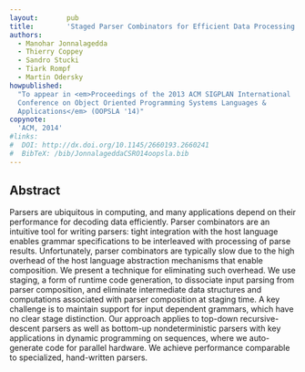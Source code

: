 ```yaml
---
layout:       pub
title:        'Staged Parser Combinators for Efficient Data Processing'
authors:
  - Manohar Jonnalagedda
  - Thierry Coppey
  - Sandro Stucki
  - Tiark Rompf
  - Martin Odersky
howpublished:
  "To appear in <em>Proceedings of the 2013 ACM SIGPLAN International
  Conference on Object Oriented Programming Systems Languages &
  Applications</em> (OOPSLA '14)"
copynote:
  'ACM, 2014'
#links:
#  DOI: http://dx.doi.org/10.1145/2660193.2660241
#  BibTeX: /bib/JonnalageddaCSRO14oopsla.bib
---
```


## Abstract

Parsers are ubiquitous in computing, and many applications depend on
their performance for decoding data efficiently. Parser combinators
are an intuitive tool for writing parsers: tight integration with the
host language enables grammar specifications to be interleaved with
processing of parse results.  Unfortunately, parser combinators are
typically slow due to the high overhead of the host language
abstraction mechanisms that enable composition.  We present a
technique for eliminating such overhead. We use staging, a form of
runtime code generation, to dissociate input parsing from parser
composition, and eliminate intermediate data structures and
computations associated with parser composition at staging time. A key
challenge is to maintain support for input dependent grammars, which
have no clear stage distinction.  Our approach applies to top-down
recursive-descent parsers as well as bottom-up nondeterministic
parsers with key applications in dynamic programming on sequences,
where we auto-generate code for parallel hardware. We achieve
performance comparable to specialized, hand-written parsers.
